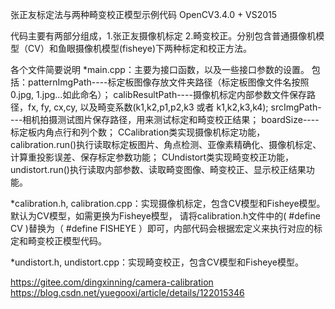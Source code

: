 张正友标定法与两种畸变校正模型示例代码 OpenCV3.4.0 + VS2015

代码主要有两部分组成，1.张正友摄像机标定 2.畸变校正。分别包含普通摄像机模型（CV）和鱼眼摄像机模型(fisheye)下两种标定和校正方法。

各个文件简要说明
*main.cpp：主要为接口函数，以及一些接口参数的设置。
包括：patternImgPath----标定板图像存放文件夹路径（标定板图像文件名按照0.jpg, 1.jpg...如此命名）；
calibResultPath----摄像机标定内部参数文件保存路径，fx, fy, cx,cy, 以及畸变系数(k1,k2,p1,p2,k3 或者 k1,k2,k3,k4);
srcImgPath----相机拍摄测试图片保存路径，用来测试标定和畸变校正结果；
boardSize----标定板内角点行和列个数；
CCalibration类实现摄像机标定功能，calibration.run()执行读取标定板图片、角点检测、亚像素精确化、摄像机标定、计算重投影误差、保存标定参数功能；
CUndistort类实现畸变校正功能，undistort.run()执行读取内部参数、读取畸变图像、畸变校正、显示校正结果功能。

*calibration.h, calibration.cpp：实现摄像机标定，包含CV模型和Fisheye模型。默认为CV模型，如需更换为Fisheye模型，
请将calibration.h文件中的( #define CV )替换为（ #define FISHEYE ）即可，内部代码会根据宏定义来执行对应的标定和畸变校正模型代码。

*undistort.h, undistort.cpp：实现畸变校正，包含CV模型和Fisheye模型。

https://gitee.com/dingxinning/camera-calibration
https://blog.csdn.net/yuegooxi/article/details/122015346
